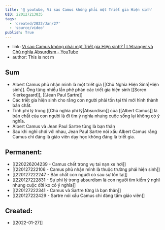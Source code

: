 ```yaml
---
title: '@ youtube, Vì sao Camus không phải một Triết gia Hiện sinh'
UID: 220127213835
tags:
  - 'created/2022/Jan/27'
  - 'source/video'
publish: True
---
```

- link: [Vì sao Camus không phải một Triết gia Hiện sinh? | L’étranger và Chủ nghĩa Absurdism - YouTube](https://www.youtube.com/watch?v=steVU_XhqBA)
- author: This is not m

## Sum
- Albert Camus phủ nhận mình là một triết gia [[Chủ Nghĩa Hiện Sinh|Hiện sinh]]. Ông từng nhiều lần phê phán các triết gia hiện sinh [[Soren Kierkegaard]], [[Jean Paul Sartre]]
- Các triết gia hiện sinh cho rằng con người phải tồn tại thì mới hình thành bản chất.
- Tính phi lý trong [[Chủ nghĩa phi lý|Absurdism]] của [[Albert Camus]] là bản chất của con người là đi tìm ý nghĩa nhưng cuộc sống lại không có ý nghĩa.
- Albert Camus và Jean Paul Sartre từng là bạn thân
- Sau khi nghỉ chơi với nhau, Jean Paul Sartre nói xấu Albert Camus rằng Camus chỉ đáng là giáo viên dạy học không đáng là triết gia.

## Permanent:
- [[220226204239 - Camus chết trong vụ tai nạn xe hơi]]
- [[220127222106 - Camus phủ nhận mình là thuộc trường phái hiện sinh]]
- [[220127222247 - Bản chất con người có sau sự tồn tại]]
- [[220127222831 - Sự phi lý trong absurdism là con người tìm kiếm ý nghĩ nhưng cuộc đời ko có ý nghĩa]]
- [[220127222341 - Camus và Sartre từng là bạn thân]]
- [[220127222429 - Sartre nói xấu Camus chỉ đáng tầm giáo viên]]


## Created:
- [[2022-01-27]]
